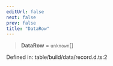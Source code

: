```yaml
---
editUrl: false
next: false
prev: false
title: "DataRow"
---
```


> **DataRow** = `unknown`[]

Defined in: table/build/data/record.d.ts:2
